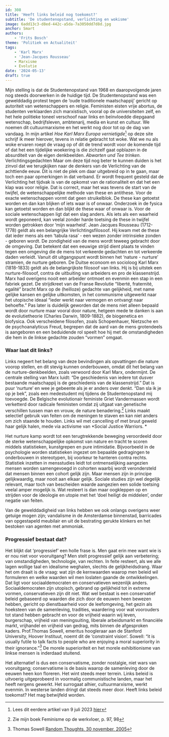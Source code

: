 ```yaml
---
id: 308
title: 'Heeft links beleid nog toekomst?'
subtitle: 'De studentenopstand, verlichting en wokisme'
image: 6add13c3-d8ed-442c-a5da-7a3050dd7d8d.jpg
anchor: Smart
authors:
    - 'Frits Bosch'
theme: 'Politiek en Actualiteit'
tags:
    - 'Karl Marx'
    - 'Jean-Jacques Rousseau'
    - Marxisme
    - Evolutie
date: '2024-05-13'
draft: true
---
```


Mijn stelling is dat de Studentenopstand van 1968 en daaropvolgende jaren nog steeds doorwerken in de huidige tijd. De Studentenopstand was een gewelddadig protest tegen de ‘oude traditionele maatschappij’ gericht op autoriteit van wetenschappers en religie. Feministen eisten vrije abortus, de studenten verklaarden zich marxistisch, vooral op de universiteiten zelf, en het hele politieke toneel verschoof naar links en beïnvloedde diepgaand wetenschap, bedrijfsleven, ambtenarij, media en kunst en cultuur. We noemen dit cultuurmarxisme en het werkt nog door tot op de dag van vandaag. In mijn artikel *Hoe Karl Marx Europa vernietigde*[^1] op deze site schrijf ik meer hierover, tevens in relatie gebracht tot woke. Wat we nu als woke ervaren roept de vraag op of dit de trend wordt voor de komende tijd of dat het een tijdelijke woekering is die zichzelf gaat opblazen in de absurditeit van de eigen denkbeelden. *Abwarten und Tee trinken.*
Verlichtingsgedachten
Maar om deze tijd nog beter te kunnen duiden is het zinvol dat we terugkijken naar de denkers van de Verlichting van de achttiende eeuw. Dit is niet de plek om daar uitgebreid op in te gaan, maar toch een paar opmerkingen in dat verband. Er wordt frequent gesteld dat de Verlichting het tijdvak is van de opkomst van de rationaliteit en dat het een klap was voor religie. Dat is correct, maar het was tevens de start van de twijfel, de wetenschappelijke methode van these en antithese. Voor de exacte wetenschappen vormt dat geen struikelblok. De these kan getoetst worden en dan kan blijken of iets waar is of onwaar. Onderzoek in de fysica kan getoetst worden en dan blijkt de these waar of onwaar is. Voor de sociale wetenschappen ligt dat een slag anders. Als iets als een waarheid wordt geponeerd, kan veelal zonder harde toetsing de these in twijfel worden getrokken door ‘mijn waarheid’. Jean Jacques Rousseau (1712-1778) geldt als een belangrijke Verlichtingsfilosoof. Hij kwam met de these dat ieder mens als een ‘tabula rasa’ - een wezen zonder intrinsieke zonden - geboren wordt. De zondigheid van de mens wordt teweeg gebracht door de omgeving. Dat betekent dat een eeuwige strijd dient plaats te vinden tegen een omgeving die de mens tot verkeerde gedachten en tot verkeerde daden verleidt. Vanuit dit uitgangspunt wordt binnen het ‘nature - nurture’ stramien, de nurture geboren. De Duitse econoom en socioloog Karl Marx (1818-1833) geldt als de belangrijkste filosoof van links. Hij is bij uitstek een nurture-filosoof, contra de uitbuiting van arbeiders en pro de klassenstrijd. Marx had overigens nooit een arbeider ontmoet en evenmin een stap in een fabriek gezet. De strijdkreet van de Franse Revolutie “liberté, fraternité, egalité” bracht Marx op de (heilloze) gedachte van gelijkheid, met name gelijke kansen en gelijke uitkomsten, in het communisme uitgewerkt naar het utopische ideaal “ieder werkt naar vermogen en ontvangt naar behoefte.” Pas later is duidelijk geworden dat de mens niet alleen bepaald wordt door nurture maar vooral door nature, hetgeen mede te danken is aan de evolutietheorie (Charles Darwin, 1809-1882), de biogenetica en biofysica. Ook verscheidene filosofen, zoals Schopenhauer, Nietzsche en de psychoanalyticus Freud, begrepen dat de aard van de mens grotendeels is aangeboren en een beduidende rol speelt hoe hij met de omstandigheden die hem in de linkse gedachte zouden “vormen” omgaat.


### Waar laat dit links?
Links negeert het belang van deze bevindingen als opvattingen die nature voorop stellen, en dit stevig kunnen onderbouwen, omdat dit het belang van de nurture-denkbeelden, zoals verwoord door Karl Marx, ondermijnt. De centrale stelling van Marx luidt: “De geschiedenis van iedere tot dusver bestaande maatschappij is de geschiedenis van de klassenstrijd.” Dat is puur ‘nurture’ en wee je gebeente als je er anders over denkt. “Dan sla ik je op je bek”, zoals een medestudent mij tijdens de Studentenopstand mij toevoegde. De Belgische evolutionair feministe Griet Vandermassen wordt verketterd door radicale feministen omdat zij uitgaat van genetische verschillen tussen man en vrouw, de nature benadering.[^2] Links maakt selectief gebruik van feiten om de meningen te staven en kan niet anders om zich staande te houden. Links wil met cancelling of met bruut geweld haar gelijk halen, mede via activisme van *Social Justice Warriors. *

Het nurture kamp wordt tot een terugtrekkende beweging veroordeeld door de sterke wetenschappelijke  opkomst van nature en tracht te scoren middels statistieken, kunstgrepen en pure intimidatie. Bijvoorbeeld in de psychologie worden statistieken ingezet om bepaalde gedragingen te onderbouwen in stereotypen, bij voorkeur te hanteren contra rechts. Statistiek inzetten in mensstudies leidt tot ontmenselijking aangezien mensen worden samengevoegd in cohorten waarbij wordt verondersteld dat mensen binnen een cohort gelijk zijn. Maar mensen zijn in principe gelijkwaardig, maar nooit aan elkaar gelijk. Sociale studies zijn wel degelijk relevant, maar toch van bescheiden waarde aangezien een solide toetsing veelal amper mogelijk is. Wat resteert is dan maar oogkleppen op en strijden voor de ideologie en utopie met het ‘doel heiligt de middelen’, onder negatie van feiten.

Van de gewelddadigheid van links hebben we ook onlangs overigens weer getuige mogen zijn; vandalisme in de Amsterdamse binnenstad, barricades van opgestapeld meubilair en uit de bestrating gerukte klinkers en het bestoken van agenten met ammoniak. 

### Progressief bestaat dat?
Het blijkt dat ‘progressief’ een  holle frase is. Men gaat erin mee want wie is er nou niet voor vooruitgang? Men stelt progressief gelijk aan verbetering; van omstandigheden, technologie, van rechten. In feite resteert, als we alle lagen wollige taal en idealisme weghalen, slechts de gelijkheidsdrang. 
Waar het om draait is de vraag: wat zijn de kernwaarden waarop men beleid wil formuleren en welke waarden wil men loslaten gaande de ontwikkelingen. Dat ligt voor sociaaldemocraten en conservatieven wezenlijk anders. Sociaaldemocraten zijn utopisch, gebrand op gelijkheid tot in extreme vormen, conservatieven zijn dit niet. Wat wel bestaat is een conservatief beleid gebaseerd op waarden die zich door de eeuwen heen bewezen hebben, gericht op dienstbaarheid voor de leefomgeving, het gezin als hoeksteen van de samenleving, tradities, waardering voor wat voorouders tot stand hebben gebracht en voor de vrijheid waarin wij leven, burgerschap, vrijheid van meningsuiting, liberale arbeidsmarkt en financiële markt, vrijhandel en vrijheid van gedrag, mits binnen de afgesproken kaders. Prof.Thomas Sowell, emeritus hoogleraar aan de Stanford University, Hoover Instituut, noemt dit de ‘constraint vision’. Sowell: “it is usually futile to talk facts to people who are enjoying a moral superiority in their ignorance.”[^3] De morele superioriteit en het morele exhibitionisme van linkse mensen is inderdaad stuitend.

Het alternatief is dus een conservatisme, zonder nostalgie, niet wars van vooruitgang; conservatisme is de basis waarop de samenleving door de eeuwen heen kon floreren. Het wint steeds meer terrein. Links beleid is uitvoerig uitgeprobeerd in voormalig communistische landen, maar het heeft nergens gewerkt. Het surrogaat alhier, cultuurmarxisme, werkt evenmin. In westerse landen dringt dat steeds meer door. Heeft links beleid toekomst? Het mag betwijfeld worden.

[^1]: Lees dit eerdere artikel van 9 juli 2023 [hier](https://reactionair.nl/artikelen/hoe-karl-marx-europa-vernietigde/)
[^2]: Zie mijn boek Feminisme op de werkvloer, p. 97, 98
[^3]: Thomas Sowell [Random Thoughts, 30 november, 2005](https://www.realclearpolitics.com/Commentary/com-11_30_05_TS.html)
